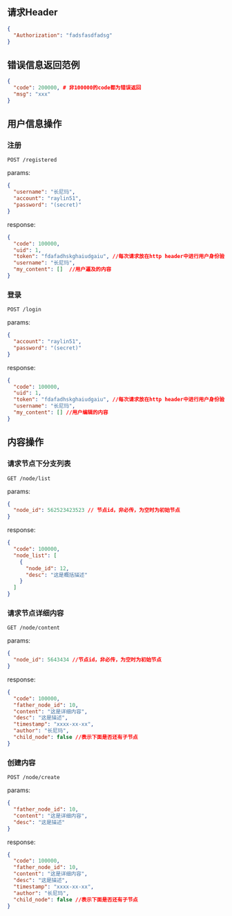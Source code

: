 ## 请求Header

```json
{
  "Authorization": "fadsfasdfadsg"
}
```

## 错误信息返回范例

```json
{
  "code": 200000, # 非100000的code都为错误返回
  "msg": "xxx"
}
```

## 用户信息操作

### 注册

```POST /registered```

params:
```json
{
  "username": "长尼玛",
  "account": "raylin51",
  "password": "(secret)"
}
```

response:

```json
{
  "code": 100000,
  "uid": 1,
  "token": "fdafadhskghaiudgaiu", //每次请求放在http header中进行用户身份验证
  "username": "长尼玛",
  "my_content": []  //用户遍及的内容
}
```

### 登录

```POST /login```

params:

```json
{
  "account": "raylin51",
  "password": "(secret)"
}
```

response:

```json
{
  "code": 100000,
  "uid": 1,
  "token": "fdafadhskghaiudgaiu", //每次请求放在http header中进行用户身份验证
  "username": "长尼玛",
  "my_content": [] //用户编辑的内容
}
```

## 内容操作

### 请求节点下分支列表

```GET /node/list```

params: 

```json
{
  "node_id": 562523423523 // 节点id，非必传，为空时为初始节点
}
```

response:

```json
{
  "code": 100000,
  "node_list": [
    {
      "node_id": 12,
      "desc": "这是概括描述"
    }
  ]
}
```

### 请求节点详细内容

```GET /node/content```

params:

```json
{
  "node_id": 5643434 //节点id，非必传，为空时为初始节点
}
```

response:

```json
{
  "code": 100000,
  "father_node_id": 10,
  "content": "这是详细内容",
  "desc": "这是描述",
  "timestamp": "xxxx-xx-xx",
  "author": "长尼玛",
  "child_node": false //表示下面是否还有子节点
}
```

### 创建内容

```POST /node/create```

params:

```json
{
  "father_node_id": 10,
  "content": "这是详细内容",
  "desc": "这是描述"
}
```

response:

```json
{
  "code": 100000,
  "father_node_id": 10,
  "content": "这是详细内容",
  "desc": "这是描述",
  "timestamp": "xxxx-xx-xx",
  "author": "长尼玛",
  "child_node": false //表示下面是否还有子节点
}
```
